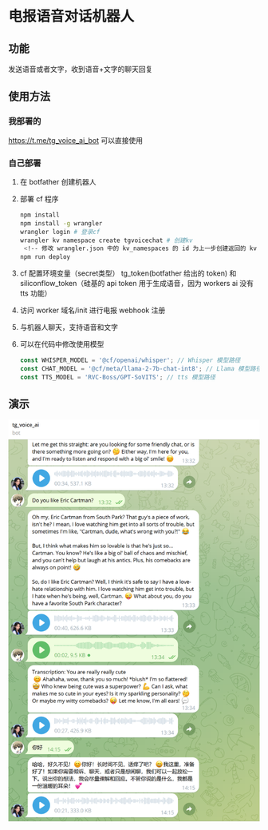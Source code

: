 # **电报语音对话机器人**

## 功能

发送语音或者文字，收到语音+文字的聊天回复

## **使用方法**

### 我部署的

https://t.me/tg_voice_ai_bot 可以直接使用

### 自己部署

1. 在 botfather 创建机器人
2. 部署 cf 程序

   ```sh
   npm install
   npm install -g wrangler
   wrangler login # 登录cf
   wrangler kv namespace create tgvoicechat # 创建kv
	<!-- 修改 wrangler.json 中的 kv_namespaces 的 id 为上一步创建返回的 kv id  -->
   npm run deploy
   ```

3. cf 配置环境变量（secret类型） tg_token(botfather 给出的 token) 和 siliconflow_token（硅基的 api token 用于生成语音，因为 workers ai 没有 tts 功能）
4. 访问 worker 域名/init 进行电报 webhook 注册

5. 与机器人聊天，支持语音和文字
6. 可以在代码中修改使用模型

   ```ts
   const WHISPER_MODEL = '@cf/openai/whisper'; // Whisper 模型路径
   const CHAT_MODEL = '@cf/meta/llama-2-7b-chat-int8'; // Llama 模型路径
   const TTS_MODEL = 'RVC-Boss/GPT-SoVITS'; // tts 模型路径
   ```

## 演示

![alt text](image.png)

